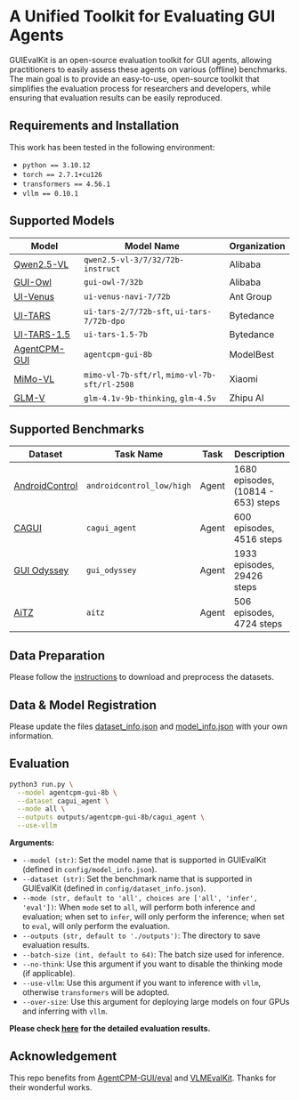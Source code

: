 # A Unified Toolkit for Evaluating GUI Agents

GUIEvalKit is an open-source evaluation toolkit for GUI agents, allowing practitioners to easily assess these agents on various (offline) benchmarks. The main goal is to provide an easy-to-use, open-source toolkit that simplifies the evaluation process for researchers and developers, while ensuring that evaluation results can be easily reproduced.

## Requirements and Installation

This work has been tested in the following environment:
* `python == 3.10.12`
* `torch == 2.7.1+cu126`
* `transformers == 4.56.1`
* `vllm == 0.10.1`

## Supported Models

| Model                                                   | Model Name                                    | Organization |
|---------------------------------------------------------|-----------------------------------------------|--------------|
| [Qwen2.5-VL](https://github.com/QwenLM/Qwen2.5-VL)      | `qwen2.5-vl-3/7/32/72b-instruct`              | Alibaba      |
| [GUI-Owl](https://github.com/X-PLUG/MobileAgent)        | `gui-owl-7/32b`                               | Alibaba      |
| [UI-Venus](https://github.com/inclusionAI/UI-Venus)     | `ui-venus-navi-7/72b`                         | Ant Group    |
| [UI-TARS](https://github.com/bytedance/UI-TARS)         | `ui-tars-2/7/72b-sft`, `ui-tars-7/72b-dpo`    | Bytedance    |
| [UI-TARS-1.5](https://github.com/bytedance/UI-TARS)     | `ui-tars-1.5-7b`                              | Bytedance    |
| [AgentCPM-GUI](https://github.com/OpenBMB/AgentCPM-GUI) | `agentcpm-gui-8b`                             | ModelBest    |
| [MiMo-VL](https://github.com/XiaomiMiMo/MiMo-VL)        | `mimo-vl-7b-sft/rl`, `mimo-vl-7b-sft/rl-2508` | Xiaomi       |
| [GLM-V](https://github.com/zai-org/GLM-V)               | `glm-4.1v-9b-thinking`, `glm-4.5v`            | Zhipu AI     |

## Supported Benchmarks

| Dataset                                                                                          | Task Name                  | Task      | Description                        |
|--------------------------------------------------------------------------------------------------|----------------------------|-----------|------------------------------------|
| [AndroidControl](https://github.com/google-research/google-research/tree/master/android_control) | `androidcontrol_low/high`  | Agent     | 1680 episodes, (10814 - 653) steps |
| [CAGUI](https://huggingface.co/datasets/openbmb/CAGUI)                                           | `cagui_agent`              | Agent     | 600 episodes, 4516 steps           |
| [GUI Odyssey](https://github.com/OpenGVLab/GUI-Odyssey)                                          | `gui_odyssey`              | Agent     | 1933 episodes, 29426 steps         |
| [AiTZ](https://github.com/IMNearth/CoAT)                                                         | `aitz`                     | Agent     | 506 episodes, 4724 steps           |

## Data Preparation

Please follow the [instructions](./data/README.md) to download and preprocess the datasets.

## Data & Model Registration

Please update the files [dataset_info.json](./config/dataset_info.json) and [model_info.json](./config/model_info.json) with your own information.

## Evaluation

```bash
python3 run.py \
  --model agentcpm-gui-8b \
  --dataset cagui_agent \
  --mode all \
  --outputs outputs/agentcpm-gui-8b/cagui_agent \
  --use-vllm
```
**Arguments:**
- `--model (str)`: Set the model name that is supported in GUIEvalKit (defined in `config/model_info.json`).
- `--dataset (str)`: Set the benchmark name that is supported in GUIEvalKit (defined in `config/dataset_info.json`).
- `--mode (str, default to 'all', choices are ['all', 'infer', 'eval'])`: When `mode` set to `all`, will perform both inference and evaluation; when set to `infer`, will only perform the inference; when set to `eval`, will only perform the evaluation.
- `--outputs (str, default to './outputs')`: The directory to save evaluation results.
- `--batch-size (int, default to 64)`: The batch size used for inference.
- `--no-think`: Use this argument if you want to disable the thinking mode (if applicable).
- `--use-vllm`: Use this argument if you want to inference with `vllm`, otherwise `transformers` will be adopted.
- `--over-size`: Use this argument for deploying large models on four GPUs and inferring with `vllm`. 

**Please check [here](./docs/results.md) for the detailed evaluation results.**

<!--

## Development Guide

To add new GUI agents and benchmarks to GUIEvalKit, please refer to the [Development Guide](./docs/development.md).

-->

## Acknowledgement

This repo benefits from [AgentCPM-GUI/eval](https://github.com/OpenBMB/AgentCPM-GUI/tree/main/eval) and [VLMEvalKit](https://github.com/open-compass/VLMEvalKit). Thanks for their wonderful works.
